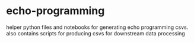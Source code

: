 # echo-programming
helper python files and notebooks for generating echo programming csvs. also contains scripts for producing csvs for downstream data processing
